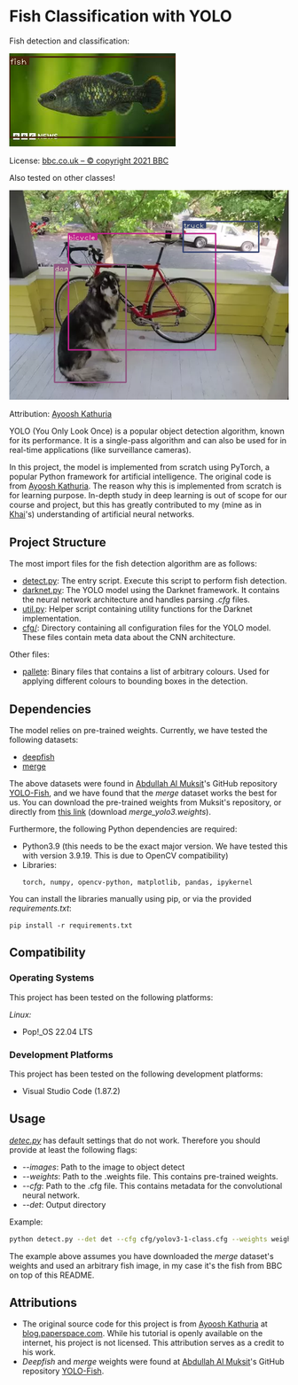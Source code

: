 # Fish Classification with YOLO

Fish detection and classification:

![fish](./img/det_bbc_undestinct.png)

License: [bbc.co.uk – © copyright 2021 BBC](https://www.bbc.com/news/science-environment-59760356)

Also tested on other classes!

![classified dog](./img/det_dog-cycle-car.png)

Attribution: [Ayoosh Kathuria](https://github.com/ayooshkathuria/YOLO_v3_tutorial_from_scratch?ref=blog.paperspace.com)

YOLO (You Only Look Once) is a popular object detection algorithm, known for
its performance. It is a single-pass algorithm and can also be used for
in real-time applications (like surveillance cameras).

In this project, the model is implemented from scratch using PyTorch, a popular
Python framework for artificial intelligence. The original code is from
[Ayoosh Kathuria](https://github.com/ayooshkathuria/YOLO_v3_tutorial_from_scratch?ref=blog.paperspace.com).
The reason why this is implemented from scratch is for learning purpose. In-depth
study in deep learning is out of scope for our course and project, but this has
greatly contributed to my (mine as in [Khai](https://github.com/asiangoldfish)'s)
understanding of artificial neural networks.

## Project Structure
The most import files for the fish detection algorithm are as follows:
- [detect.py](./detect.py): The entry script. Execute this script to perform
  fish detection.
- [darknet.py](./darknet.py): The YOLO model using the Darknet framework. It
  contains the neural network architecture and handles parsing *.cfg* files.
- [util.py](./util.py): Helper script containing utility functions for the
  Darknet implementation.
- [cfg/](./cfg/): Directory containing all configuration files for the YOLO
  model. These files contain meta data about the CNN architecture.

Other files:
- [pallete](./pallete): Binary files that contains a list of arbitrary colours.
  Used for applying different colours to bounding boxes in the detection.

## Dependencies
The model relies on pre-trained weights. Currently, we have tested the following
datasets:
- [deepfish](https://drive.google.com/file/d/1iHPFbqo-B2iVytusHic9s8VuMlLIMu5-/view)
- [merge](https://drive.google.com/file/d/1abQbj2JhvRNIDNug3FcBzqYYwUEOchfZ/view)

The above datasets were found in [Abdullah Al Muksit](https://github.com/tamim662)'s
GitHub repository [YOLO-Fish](https://github.com/tamim662/YOLO-Fish), and we
have found that the *merge* dataset works the best for us. You can download the
pre-trained weights from Muksit's repository, or directly from [this link](https://drive.google.com/drive/folders/1BmBdxwGCH3IS0kTeDxK2hT8vVvEtd_3o) (download *merge_yolo3.weights*).

Furthermore, the following Python dependencies are required:
- Python3.9 (this needs to be the exact major version. We have tested this with
  version 3.9.19. This is due to OpenCV compatibility)
- Libraries:
  ```
  torch, numpy, opencv-python, matplotlib, pandas, ipykernel
  ```

You can install the libraries manually using pip, or via the provided
*requirements.txt*:
```
pip install -r requirements.txt
```

## Compatibility
### Operating Systems
This project has been tested on the following platforms:

*Linux:*
- Pop!_OS 22.04 LTS

### Development Platforms
This project has been tested on the following development platforms:
- Visual Studio Code (1.87.2)

## Usage
[*detec.py*](./detect.py) has default settings that do not work. Therefore you
should provide at least the following flags:

- *--images*: Path to the image to object detect
- *--weights*: Path to the .weights file. This contains pre-trained weights.
- *--cfg*: Path to the .cfg file. This contains metadata for the convolutional
  neural network.
- *--det*: Output directory

Example:
```sh
python detect.py --det det --cfg cfg/yolov3-1-class.cfg --weights weights/merge_yolov3.weights --images fish_img/frame_000098.png
```

The example above assumes you have downloaded the *merge* dataset's weights and used an arbitrary fish image, in my case it's the fish from BBC on top of
this README.


## Attributions
- The original source code for this project is from [Ayoosh Kathuria](https://blog.paperspace.com/author/ayoosh/)
at [blog.paperspace.com](https://blog.paperspace.com/how-to-implement-a-yolo-object-detector-in-pytorch/).
While his tutorial is openly available on the internet, his project is not
licensed. This attribution serves as a credit to his work.
- *Deepfish* and *merge* weights were found at [Abdullah Al Muksit](https://github.com/tamim662)'s
GitHub repository [YOLO-Fish](https://github.com/tamim662/YOLO-Fish).
